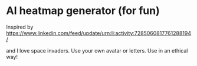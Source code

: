 # AI heatmap generator (for fun)

Inspired by <https://www.linkedin.com/feed/update/urn:li:activity:7285060817761288194/>

and I love space invaders. Use your own avatar or letters. Use in an ethical way!
